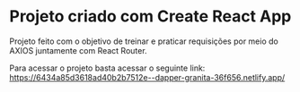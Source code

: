 # Projeto criado com Create React App

 Projeto feito com o objetivo de treinar e praticar requisições por meio do AXIOS juntamente com React Router.

 Para acessar o projeto basta acessar o seguinte link:
 https://6434a85d3618ad40b2b7512e--dapper-granita-36f656.netlify.app/
